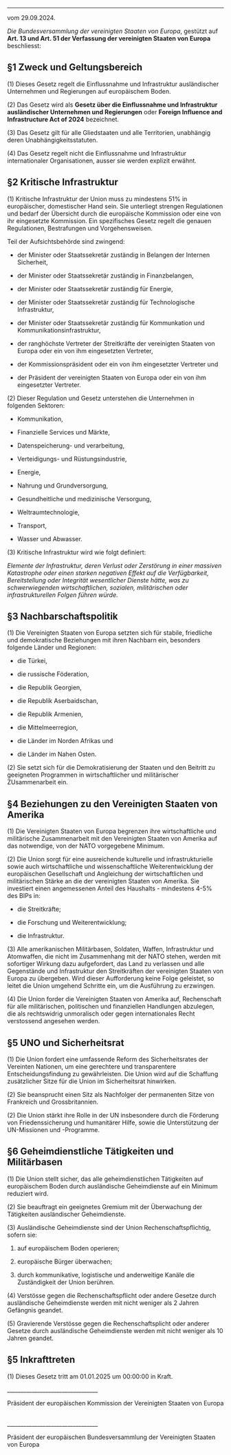 
_______________________________________________________________

vom 29.09.2024.  

_Die Bundesversammlung der vereinigten Staaten von Europa_, gestützt auf **Art. 13 und Art. 51 der Verfassung der vereinigten Staaten von Europa** beschliesst:

  

## §1 Zweck und Geltungsbereich

(1) Dieses Gesetz regelt die Einflussnahme und Infrastruktur ausländischer Unternehmen und Regierungen auf europäischem Boden.  

(2) Das Gesetz wird als **Gesetz über die Einflussnahme und Infrastruktur ausländischer Unternehmen und Regierungen** oder **Foreign Influence and Infrastructure Act of 2024** bezeichnet.  

(3) Das Gesetz gilt für alle Gliedstaaten und alle Territorien, unabhängig deren Unabhängigkeitsstatuten.  

(4) Das Gesetz regelt nicht die Einflussnahme und Infrastruktur internationaler Organisationen, ausser sie werden explizit erwähnt.  

  

## §2 Kritische Infrastruktur

(1) Kritische Infrastruktur der Union muss zu mindestens 51% in europäischer, domestischer Hand sein. Sie unterliegt strengen Regulationen und bedarf der Übersicht durch die europäische Kommission oder eine von ihr eingesetzte Kommission. Ein spezifisches Gesetz regelt die genauen Regulationen, Bestrafungen und Vorgehensweisen.  

Teil der Aufsichtsbehörde sind zwingend:  

- der Minister oder Staatssekretär zuständig in Belangen der Internen Sicherheit,

- der Minister oder Staatssekretär zuständig in Finanzbelangen,

- der Minister oder Staatssekretär zuständig für Energie,

- der Minister oder Staatssekretär zuständig für Technologische Infrastruktur,

- der Minister oder Staatssekretär zuständig für Kommunkation und Kommunikationsinfrastruktur,

- der ranghöchste Vertreter der Streitkräfte der vereinigten Staaten von Europa oder ein von ihm eingesetzten Vertreter,

- der Kommissionspräsident oder ein von ihm eingesetzter Vertreter und

- der Präsident der vereinigten Staaten von Europa oder ein von ihm eingesetzter Vertreter.

(2) Dieser Regulation und Gesetz unterstehen die Unternehmen in folgenden Sektoren:  

- Kommunikation,

- Finanzielle Services und Märkte,

- Datenspeicherung- und verarbeitung,

- Verteidigungs- und Rüstungsindustrie,

- Energie,

- Nahrung und Grundversorgung,

- Gesundheitliche und medizinische Versorgung,

- Weltraumtechnologie,

- Transport,

- Wasser und Abwasser.

(3) Kritische Infrastruktur wird wie folgt definiert:  

_Elemente der Infrastruktur, deren Verlust oder Zerstörung in einer massiven Katastrophe oder einen starken negativen Effekt auf die Verfügbarkeit, Bereitstellung oder Integrität wesentlicher Dienste hätte, was zu schwerwiegenden wirtschaftlichen, sozialen, militärischen oder infrastrukturellen Folgen führen würde._  

  

## §3 Nachbarschaftspolitik

(1) Die Vereinigten Staaten von Europa setzten sich für stabile, friedliche und demokratische Beziehungen mit ihren Nachbarn ein, besonders folgende Länder und Regionen:  

- die Türkei,

- die russische Föderation,

- die Republik Georgien,

- die Republik Aserbaidschan,

- die Republik Armenien,

- die Mittelmeerregion,

- die Länder im Norden Afrikas und

- die Länder im Nahen Osten.

(2) Sie setzt sich für die Demokratisierung der Staaten und den Beitritt zu geeigneten Programmen in wirtschaftlicher und militärischer ZUsammenarbeit ein.  

  

## §4 Beziehungen zu den Vereinigten Staaten von Amerika

(1) Die Vereinigten Staaten von Europa begrenzen ihre wirtschaftliche und militärische Zusammenarbeit mit den Vereinigten Staaten von Amerika auf das notwendige, von der NATO vorgegebene Minimum.  

(2) Die Union sorgt für eine ausreichende kulturelle und infrastrukturielle sowie auch wirtschaftliche und wissenschaftliche Weiterentwicklung der europäischen Gesellschaft und Angleichung der wirtschaftlichen und militärischen Stärke an die der vereinigten Staaten von Amerika. Sie investiert einen angemessenen Anteil des Haushalts - mindestens 4-5% des BIPs in:  

- die Streitkräfte;

- die Forschung und Weiterentwicklung;

- die Infrastruktur.

(3) Alle amerikanischen Militärbasen, Soldaten, Waffen, Infrastruktur und Atomwaffen, die nicht im Zusammenhang mit der NATO stehen, werden mit sofortiger Wirkung dazu aufgefordert, das Land zu verlassen und alle Gegenstände und Infrastruktur den Streitkräften der vereinigten Staaten von Europa zu übergeben. Wird dieser Aufforderung keine Folge geleistet, so leitet die Union umgehend Schritte ein, um die Ausführung zu erzwingen.  

(4) Die Union forder die Vereinigten Staaten von Amerika auf, Rechenschaft für alle militärischen, politischen und finanziellen Handlungen abzulegen, die als rechtswidrig unmoralisch oder gegen internationales Recht verstossend angesehen werden.  

  

## §5 UNO und Sicherheitsrat

(1) Die Union fordert eine umfassende Reform des Sicherheitsrates der Vereinten Nationen, um eine gerechtere und transparentere Entscheidungsfindung zu gewährleisten. Die Union wird auf die Schaffung zusätzlicher Sitze für die Union im Sicherheitsrat hinwirken.  

(2) Sie beansprucht einen Sitz als Nachfolger der permanenten Sitze von Frankreich und Grossbritannien.  

(2) Die Union stärkt ihre Rolle in der UN insbesondere durch die Förderung von Friedenssicherung und humanitärer Hilfe, sowie die Unterstützung der UN-Missionen und -Programme.  

  

## §6 Geheimdienstliche Tätigkeiten und Militärbasen

(1) Die Union stellt sicher, das alle geheimdienstlichen Tätigkeiten auf europäischem Boden durch ausländische Geheimdienste auf ein Minimum reduziert wird.  

(2) Sie beauftragt ein geeignetes Gremium mit der Überwachung der Tätigkeiten ausländischer Geheimdienste.  

(3) Ausländische Geheimdienste sind der Union Rechenschaftspflichtig, sofern sie:  

1. auf europäischem Boden operieren;

2. europäische Bürger überwachen;

3. durch kommunikative, logistische und anderweitige Kanäle die Zuständigkeit der Union berühren.

(4) Verstösse gegen die Rechenschaftspflicht oder andere Gesetze durch ausländische Geheimdienste werden mit nicht weniger als 2 Jahren Gefängnis geandet.  

(5) Gravierende Verstösse gegen die Rechenschaftsplicht oder anderer Gesetze durch ausländische Geheimdienste werden mit nicht weniger als 10 Jahren geandet.  

  

## §5 Inkrafttreten

(1) Dieses Gesetz tritt am 01.01.2025 um 00:00:00 in Kraft.  

  
  

_________________________________  

Präsident der europäischen Kommission der Vereinigten Staaten von Europa  

  
  

_________________________________  

Präsident der europäischen Bundesversammlung der Vereinigten Staaten von Europa